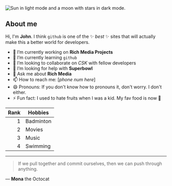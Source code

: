 <picture>
 <source media="(prefers-color-scheme: dark)" srcset="https://encrypted-tbn0.gstatic.com/images?q=tbn:ANd9GcROrzTaeM_GfcV1TF9ImfawY7RqahKSTRlQlXD_0hwuZl7SN7MRDd8WoxY7hl-V0HVCCNQ&usqp=CAU">
 <source media="(prefers-color-scheme: light)" srcset="https://encrypted-tbn0.gstatic.com/images?q=tbn:ANd9GcQz0p2J_v6cBN74ntgF_J8gkra6TAdSnPPp0J6oW5PNiL4w4F5yCewQGPa-Mxlgo8B9YMU&usqp=CAU">
 <img alt="Sun in light mode and a moon with stars in dark mode." src="https://user-images.githubusercontent.com/25423296/163456779-a8556205-d0a5-45e2-ac17-42d089e3c3f8.png">
</picture>

## About me

Hi, I'm **John**. I think `github` is one of the ✨ _best_ ✨ sites that will actually make this a better world for developers.

- 🔭 I’m currently working on **Rich Media Projects**
- 🌱 I’m currently learning `github`
- 👯 I’m looking to collaborate on _CSK_ with fellow developers
- 🤔 I’m looking for help with **Superbowl**
- 💬 Ask me about **Rich Media**
- 📫 How to reach me: [_phone num here_]
- 😄 Pronouns: If you don't know how to pronouns it, don't worry. I don't either.
- ⚡ Fun fact: I used to hate fruits when I was a kid. My fav food is now :apple:

| Rank | Hobbies       |
|-----:|---------------|
|     1| Badminton     |
|     2| Movies        |
|     3| Music         |
|     4| Swimming      |
<!-- TO DO: add more details later -->

---
> If we pull together and commit ourselves, then we can push through anything.

— **Mona** the Octocat

